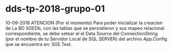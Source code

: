 # dds-tp-2018-grupo-01
10-09-2018
ATENCION
(Por el momento)
Para poder inicializar la creacion de La BD SGEDb, con las tablas que se persistieron 
y sus mapeo relacional correspondiente, se debe setear el el Data Source del ConnectionString 
(por el nombre de tu Servidor Local de SQL SERVER) del archivo App.Config que se encuentra en: SGE.Test.  


